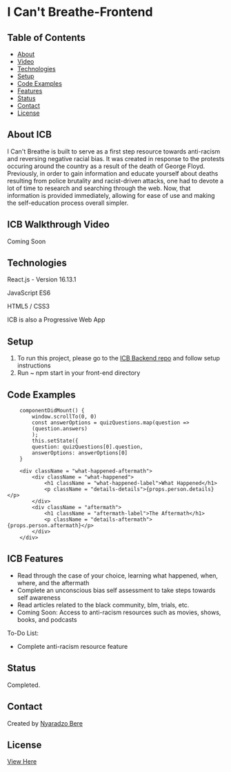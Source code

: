 # I Can't Breathe-Frontend


## Table of Contents
* [About](#about-icb)
* [Video](#icb-walkthrough-video)
* [Technologies](#technologies)
* [Setup](#setup)
* [Code Examples](#code-examples)
* [Features](#icb-features)
* [Status](#status)
* [Contact](#contact)
* [License](#license)

## About ICB
I Can't Breathe is built to serve as a first step resource towards anti-racism and reversing negative racial bias. It was created in response to the protests occuring around the country as a result of the death of George Floyd. Previously, in order to gain information and educate yourself about deaths resulting from police brutality and racist-driven attacks, one had to devote a lot of time to research and searching through the web. Now, that information is provided immediately, allowing for ease of use and making the self-education process overall simpler.


## ICB Walkthrough Video
<!-- [I Can't Breathe Walkthrough](https://youtu.be/k4dwUqnWSz4) -->
Coming Soon

## Technologies
React.js - Version 16.13.1

JavaScript ES6

HTML5 / CSS3

ICB is also a Progressive Web App

## Setup

1. To run this project, please go to the [ICB Backend repo](https://github.com/NyaradzoUBere/ICB-Backend) and follow setup instructions
2. Run ~ npm start in your front-end directory

## Code Examples

```
    componentDidMount() {
        window.scrollTo(0, 0)
        const answerOptions = quizQuestions.map(question =>
        (question.answers)
        );
        this.setState({
        question: quizQuestions[0].question,
        answerOptions: answerOptions[0]
    }
```
```
    <div className = "what-happened-aftermath">
        <div className = "what-happened">
            <h1 className = "what-happened-label">What Happened</h1>
            <p className = "details-details">{props.person.details}</p>
        </div>
        <div className = "aftermath">
            <h1 className = "aftermath-label">The Aftermath</h1>
            <p className = "details-aftermath">{props.person.aftermath}</p>
        </div>
    </div>
```
## ICB Features
* Read through the case of your choice, learning what happened, when, where, and the aftermath
* Complete an unconscious bias self assessment to take steps towards self awareness
* Read articles related to the black community, blm, trials, etc.
* Coming Soon: Access to anti-racism resources such as movies, shows, books, and podcasts


To-Do List:
* Complete anti-racism resource feature

## Status
Completed.

## Contact
Created by [Nyaradzo Bere](http://www.linkedin.com/in/nyaradzo-bere)

## License
[View Here](License.txt)
